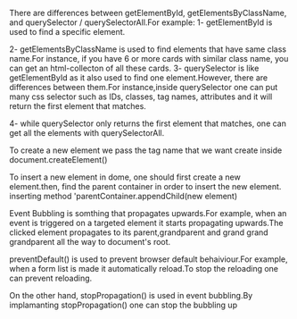 

<!-- What is the difference between **getElementById, getElementsByClassName, and querySelector / querySelectorAll** -->
There are differences between getElementById, getElementsByClassName, and querySelector / querySelectorAll.For example:
1- getElementById is used to find a specific element.

2- getElementsByClassName is used to find elements that have same class name.For instance, if you have 6 or more cards with similar class name, you can get an html-collecton of all these cards.
3- querySelector is like getElementById as it also used to find one element.However, there are differences between them.For instance,inside  querySelector one can put many  css selector such as  IDs, classes, tag names, attributes and it will return the first element that matches.


4- while querySelector only returns the first element that matches, one can get all the elements with querySelectorAll.


<!-- 2. How do you **create and insert a new element into the DOM**? -->
 To create a new element we pass the tag name that we want create inside document.createElement()

 To insert   a new element in dome, one should first create a new element.then, find the parent container in order to insert  the new element. inserting method 'parentContainer.appendChild(new element)

 <!-- 3. What is **Event Bubbling** and how does it work? -->

 Event Bubbling is somthing that  propagates upwards.For example, when an event is triggered on a targeted element it starts propagating upwards.The clicked element propagates to its parent,grandparent and grand grand grandparent all the way to document's root. 
 
<!--4. What is **Event Delegation** in JavaScript? Why is it useful? -->





<!-- 5. What is the difference between **preventDefault() and stopPropagation()** methods? -->


preventDefault() is used to prevent browser default behaiviour.For example, when a form list is made it automatically reload.To stop the reloading one can prevent reloading.

On the other hand, stopPropagation() is used in event bubbling.By implamanting  stopPropagation() one can stop the bubbling up

